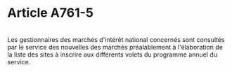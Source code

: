 # Article A761-5

<p><br/>Les gestionnaires des marchés d'intérêt national concernés sont consultés par le service des nouvelles des marchés préalablement à l'élaboration de la liste des sites à inscrire aux différents volets du programme annuel du service.</p>